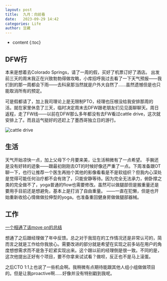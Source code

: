 ```yaml
---
layout: post
title:  九月：向前看
date:   2023-09-29 14:42
categories: Life
author: 豆藏
---
```


* content
{:toc}

## DFW行
本来是想着去Colorado Springs，请了一周的假，买好了机票订好了酒店。
出发前三天的周末我正在兴致勃勃得做攻略，小库招呼我过去看了一下天气预报——我们到的那一周都会下雨——去科泉那当然就是户外大自然了……虽然遗憾但是也只能取消所有的预定。

可是假都请了，加上我司理论上是无限制PTO，经理也压根没给我安排那周的活。就在家里休息了三天，临时决定周末去DFW跟老朋友们见见面聊聊天。周日返程，走了FW线——以前在DFW那么多年都没有去FW看过cattle drive，这次就安排上了。而且运气挺好的还赶上了墨西哥独立日的游行。

![cattle drive](https://github.com/roastchestnut/roastchestnut.github.io/raw/main/img/20230929/longhorn.png)






## 生活
天气开始凉快一点，加上父母下个月要来美，让生活稍微有了一点希望。
手腕还是没有好转的迹象——跟最初刚刚去OT的时候好像还严重了一点。下周准备跟OT聊一下，也行让推荐一个医生再拍个其他的影像看看是不是软组织？但我内心深处是觉得可能任何治疗都不会有效了，只能安静等待。因为完全无法承力，俯卧撑之类的完全做不了，yoga普通的flow也需要修改。虽然可以做腿部但是搬重量还是要用手目前还是想避免，基本上是打消了自由重量。
——一直在犯懒，但是也开始重新收拾心情做做拉伸型的yoga。也准备重回健身房做做腿部器械。

##  工作

[一个相通了该move on的总结](http://roastchestnut.com/2023/09/22/job-summary/)

想通了之后跟经理做了年中反馈。总之对于我现在的工作情况还是非常认可的，简而言之就是工作给你我放心。需要改进的部分就是希望在实现之前多站在用户的角度想想需求而不是急于赶紧实现出来。这个跟以前的经理倒是很一致。不同的是，这次他提出正好有个项目，要不你拿来试试看？做呗，反正也不是马上滚蛋。

之后CTO 1:1上也说了一些机会啊。我稍微有点期待能跟其他人组小组做做项目的。但是让我proactive啊……好像并没有特别戳到我呢。

